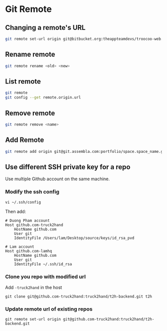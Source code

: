 # Git Remote

## Changing a remote's URL

```bash
git remote set-url origin git@bitbucket.org:theappteamdevs/troocoo-web.git
```


## Rename remote

```bash
git remote rename <old> <new>
```


## List remote

```bash
git remote
git config --get remote.origin.url
```


## Remove remote

```bash
git remote remove <name>
```


## Add Remote

```bash
git remote add origin git@git.assembla.com:portfolio/space.space_name.git
```


## Use different SSH private key for a repo

Use multiple Github account on the same machine.

### Modify the ssh config

```shell
vi ~/.ssh/config
```

Then add:

```
# Duong Pham account
Host github.com-truck2hand
	HostName github.com
	User git
	IdentityFile /Users/lam/Desktop/source/keys/id_rsa_pvd

# Lam account
Host github.com-lamhq
	HostName github.com
	User git
	IdentityFile ~/.ssh/id_rsa
```

### Clone you repo with modified url

Add `-truck2hand` in the host

```shell
git clone git@github.com-truck2hand:truck2hand/t2h-backend.git t2h
```

### Update remote url of existing repos

```shell
git remote set-url origin git@github.com-truck2hand:truck2hand/t2h-backend.git
```